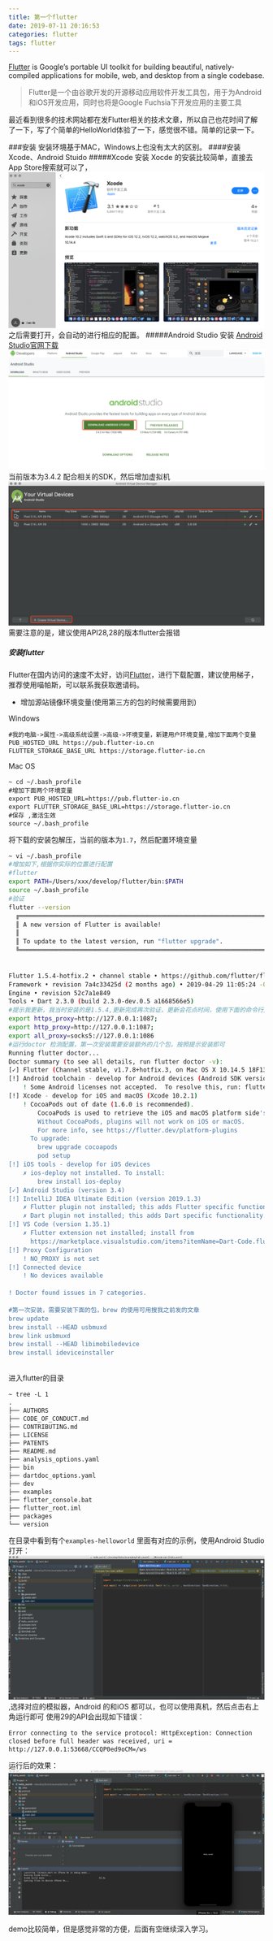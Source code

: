 ```yaml
---
title: 第一个flutter
date: 2019-07-11 20:16:53
categories: flutter
tags: flutter
---
```

[Flutter](https://flutter.dev/) is Google’s portable UI toolkit for building beautiful, natively-compiled applications for mobile, web, and desktop from a single codebase.<!--more-->
>Flutter是一个由谷歌开发的开源移动应用软件开发工具包，用于为Android和iOS开发应用，同时也将是Google Fuchsia下开发应用的主要工具

最近看到很多的技术网站都在发Flutter相关的技术文章，所以自己也花时间了解了一下，写了个简单的HelloWorld体验了一下，感觉很不错。简单的记录一下。

###安装
安装环境基于MAC，Windows上也没有太大的区别。
####安装Xcode、Android Stuido
#####Xcode 安装
Xocde 的安装比较简单，直接去App Store搜索就可以了，![示例](first-flutter-app/WX20190711-203332@2x.png)之后需要打开，会自动的进行相应的配置。
#####Android Studio 安装
[Android Studio官网下载](https://developer.android.com/studio)
![示例](first-flutter-app/WX20190711-203810@2x.png)
当前版本为3.4.2
配合相关的SDK，然后增加虚拟机![示例](first-flutter-app/WX20190711-204747@2x.png)
需要注意的是，建议使用API28,28的版本flutter会报错

##### 安装flutter
Flutter在国内访问的速度不太好，访问[Flutter](https://flutter.dev/docs/get-started/install)，进行下载配置，建议使用梯子，推荐使用喵帕斯，可以联系我获取邀请码。

- 增加源站镜像环境变量(使用第三方的包的时候需要用到)

Windows
``` shell
#我的电脑->属性->高级系统设置->高级->环境变量，新建用户环境变量,增加下面两个变量
PUB_HOSTED_URL https://pub.flutter-io.cn 
FLUTTER_STORAGE_BASE_URL https://storage.flutter-io.cn
```

Mac OS
``` shell
~ cd ~/.bash_profile
#增加下面两个环境变量
export PUB_HOSTED_URL=https://pub.flutter-io.cn  
export FLUTTER_STORAGE_BASE_URL=https://storage.flutter-io.cn
#保存 ,激活生效
source ~/.bash_profile
```
将下载的安装包解压，当前的版本为`1.7`，然后配置环境变量
``` bash
~ vi ~/.bash_profile
#增加如下,根据你实际的位置进行配置
#flutter
export PATH=/Users/xxx/develop/flutter/bin:$PATH
source ~/.bash_profile
#验证
flutter --version
  ╔════════════════════════════════════════════════════════════════════════════╗
  ║ A new version of Flutter is available!                                     ║
  ║                                                                            ║
  ║ To update to the latest version, run "flutter upgrade".                    ║
  ╚════════════════════════════════════════════════════════════════════════════╝


Flutter 1.5.4-hotfix.2 • channel stable • https://github.com/flutter/flutter.git
Framework • revision 7a4c33425d (2 months ago) • 2019-04-29 11:05:24 -0700
Engine • revision 52c7a1e849
Tools • Dart 2.3.0 (build 2.3.0-dev.0.5 a1668566e5)
#提示我更新，我当时安装的是1.5.4,更新完成再次验证，更新会花点时间，使用下面的命令行走代理，或者全局也可以，根据实际情况配置
export https_proxy=http://127.0.0.1:1087;
export http_proxy=http://127.0.0.1:1087;
export all_proxy=socks5://127.0.0.1:1086
#运行doctor 检测配置，第一次安装需要安装额外的几个包，按照提示安装即可
Running flutter doctor...
Doctor summary (to see all details, run flutter doctor -v):
[✓] Flutter (Channel stable, v1.7.8+hotfix.3, on Mac OS X 10.14.5 18F132, locale zh-Hans-CN)
[!] Android toolchain - develop for Android devices (Android SDK version 28.0.3)
    ! Some Android licenses not accepted.  To resolve this, run: flutter doctor --android-licenses
[!] Xcode - develop for iOS and macOS (Xcode 10.2.1)
    ! CocoaPods out of date (1.6.0 is recommended).
        CocoaPods is used to retrieve the iOS and macOS platform side's plugin code that responds to your plugin usage on the Dart side.
        Without CocoaPods, plugins will not work on iOS or macOS.
        For more info, see https://flutter.dev/platform-plugins
      To upgrade:
        brew upgrade cocoapods
        pod setup
[!] iOS tools - develop for iOS devices
    ✗ ios-deploy not installed. To install:
        brew install ios-deploy
[✓] Android Studio (version 3.4)
[!] IntelliJ IDEA Ultimate Edition (version 2019.1.3)
    ✗ Flutter plugin not installed; this adds Flutter specific functionality.
    ✗ Dart plugin not installed; this adds Dart specific functionality.
[!] VS Code (version 1.35.1)
    ✗ Flutter extension not installed; install from
      https://marketplace.visualstudio.com/items?itemName=Dart-Code.flutter
[!] Proxy Configuration
    ! NO_PROXY is not set
[!] Connected device
    ! No devices available

! Doctor found issues in 7 categories.

#第一次安装，需要安装下面的包，brew 的使用可用搜我之前发的文章
brew update
brew install --HEAD usbmuxd
brew link usbmuxd
brew install --HEAD libimobiledevice
brew install ideviceinstaller



```

进入flutter的目录
``` shell
~ tree -L 1 
.
├── AUTHORS
├── CODE_OF_CONDUCT.md
├── CONTRIBUTING.md
├── LICENSE
├── PATENTS
├── README.md
├── analysis_options.yaml
├── bin
├── dartdoc_options.yaml
├── dev
├── examples
├── flutter_console.bat
├── flutter_root.iml
├── packages
└── version
```
在目录中看到有个`examples-helloworld` 里面有对应的示例，使用Android Studio 打开：
![示例](first-flutter-app/WX20190711-212257@2x.png),选择对应的模拟器，Android 的和iOS 都可以，也可以使用真机，然后点击右上角运行即可
使用29的API会出现如下错误：
``` log
Error connecting to the service protocol: HttpException: Connection closed before full header was received, uri = http://127.0.0.1:53668/CCQP0ed9oCM=/ws
```
运行后的效果：
![效果](first-flutter-app/WX20190711-212915@2x.png)

demo比较简单，但是感觉非常的方便，后面有空继续深入学习。


